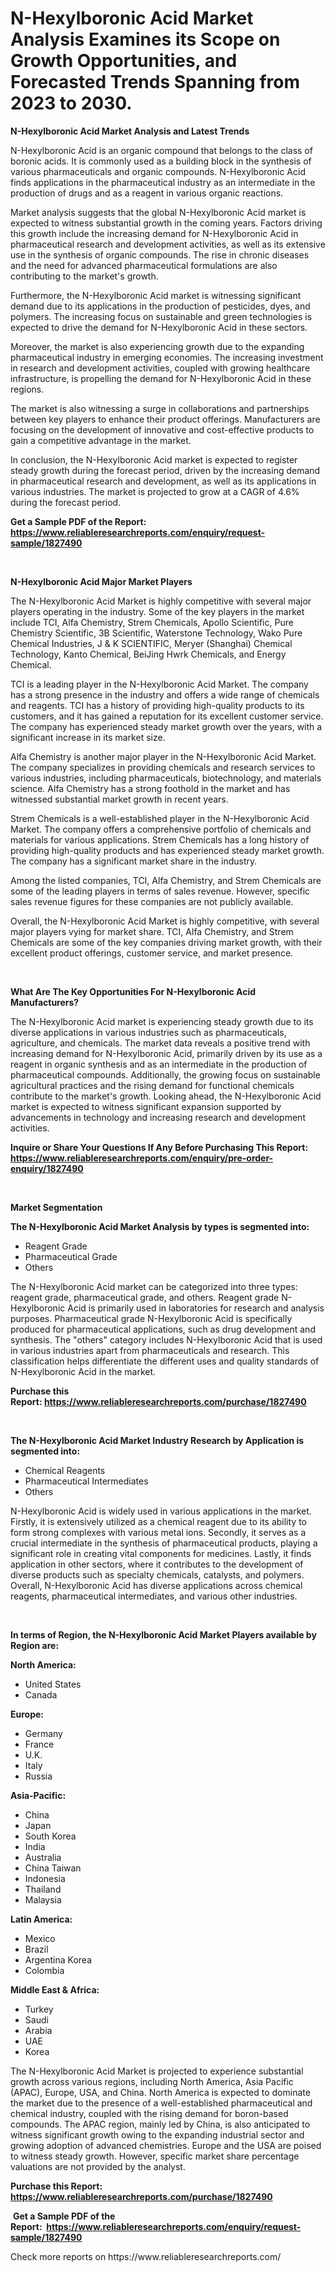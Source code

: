 <p><h1>N-Hexylboronic Acid Market Analysis Examines its Scope on Growth Opportunities, and Forecasted Trends Spanning from 2023 to 2030.</h1></p><p><strong>N-Hexylboronic Acid Market Analysis and Latest Trends</strong></p>
<p><p>N-Hexylboronic Acid is an organic compound that belongs to the class of boronic acids. It is commonly used as a building block in the synthesis of various pharmaceuticals and organic compounds. N-Hexylboronic Acid finds applications in the pharmaceutical industry as an intermediate in the production of drugs and as a reagent in various organic reactions.</p><p>Market analysis suggests that the global N-Hexylboronic Acid market is expected to witness substantial growth in the coming years. Factors driving this growth include the increasing demand for N-Hexylboronic Acid in pharmaceutical research and development activities, as well as its extensive use in the synthesis of organic compounds. The rise in chronic diseases and the need for advanced pharmaceutical formulations are also contributing to the market's growth.</p><p>Furthermore, the N-Hexylboronic Acid market is witnessing significant demand due to its applications in the production of pesticides, dyes, and polymers. The increasing focus on sustainable and green technologies is expected to drive the demand for N-Hexylboronic Acid in these sectors.</p><p>Moreover, the market is also experiencing growth due to the expanding pharmaceutical industry in emerging economies. The increasing investment in research and development activities, coupled with growing healthcare infrastructure, is propelling the demand for N-Hexylboronic Acid in these regions.</p><p>The market is also witnessing a surge in collaborations and partnerships between key players to enhance their product offerings. Manufacturers are focusing on the development of innovative and cost-effective products to gain a competitive advantage in the market.</p><p>In conclusion, the N-Hexylboronic Acid market is expected to register steady growth during the forecast period, driven by the increasing demand in pharmaceutical research and development, as well as its applications in various industries. The market is projected to grow at a CAGR of 4.6% during the forecast period.</p></p>
<p><strong>Get a Sample PDF of the Report:&nbsp; <a href="https://www.reliableresearchreports.com/enquiry/request-sample/1827490">https://www.reliableresearchreports.com/enquiry/request-sample/1827490</a></strong></p>
<p>&nbsp;</p>
<p><strong>N-Hexylboronic Acid Major Market Players</strong></p>
<p><p>The N-Hexylboronic Acid Market is highly competitive with several major players operating in the industry. Some of the key players in the market include TCI, Alfa Chemistry, Strem Chemicals, Apollo Scientific, Pure Chemistry Scientific, 3B Scientific, Waterstone Technology, Wako Pure Chemical Industries, J & K SCIENTIFIC, Meryer (Shanghai) Chemical Technology, Kanto Chemical, BeiJing Hwrk Chemicals, and Energy Chemical.</p><p>TCI is a leading player in the N-Hexylboronic Acid Market. The company has a strong presence in the industry and offers a wide range of chemicals and reagents. TCI has a history of providing high-quality products to its customers, and it has gained a reputation for its excellent customer service. The company has experienced steady market growth over the years, with a significant increase in its market size.</p><p>Alfa Chemistry is another major player in the N-Hexylboronic Acid Market. The company specializes in providing chemicals and research services to various industries, including pharmaceuticals, biotechnology, and materials science. Alfa Chemistry has a strong foothold in the market and has witnessed substantial market growth in recent years.</p><p>Strem Chemicals is a well-established player in the N-Hexylboronic Acid Market. The company offers a comprehensive portfolio of chemicals and materials for various applications. Strem Chemicals has a long history of providing high-quality products and has experienced steady market growth. The company has a significant market share in the industry.</p><p>Among the listed companies, TCI, Alfa Chemistry, and Strem Chemicals are some of the leading players in terms of sales revenue. However, specific sales revenue figures for these companies are not publicly available.</p><p>Overall, the N-Hexylboronic Acid Market is highly competitive, with several major players vying for market share. TCI, Alfa Chemistry, and Strem Chemicals are some of the key companies driving market growth, with their excellent product offerings, customer service, and market presence.</p></p>
<p>&nbsp;</p>
<p><strong>What Are The Key Opportunities For N-Hexylboronic Acid Manufacturers?</strong></p>
<p><p>The N-Hexylboronic Acid market is experiencing steady growth due to its diverse applications in various industries such as pharmaceuticals, agriculture, and chemicals. The market data reveals a positive trend with increasing demand for N-Hexylboronic Acid, primarily driven by its use as a reagent in organic synthesis and as an intermediate in the production of pharmaceutical compounds. Additionally, the growing focus on sustainable agricultural practices and the rising demand for functional chemicals contribute to the market's growth. Looking ahead, the N-Hexylboronic Acid market is expected to witness significant expansion supported by advancements in technology and increasing research and development activities.</p></p>
<p><strong>Inquire or Share Your Questions If Any Before Purchasing This Report: <a href="https://www.reliableresearchreports.com/enquiry/pre-order-enquiry/1827490">https://www.reliableresearchreports.com/enquiry/pre-order-enquiry/1827490</a></strong></p>
<p>&nbsp;</p>
<p><strong>Market Segmentation</strong></p>
<p><strong>The N-Hexylboronic Acid Market Analysis by types is segmented into:</strong></p>
<p><ul><li>Reagent Grade</li><li>Pharmaceutical Grade</li><li>Others</li></ul></p>
<p><p>The N-Hexylboronic Acid market can be categorized into three types: reagent grade, pharmaceutical grade, and others. Reagent grade N-Hexylboronic Acid is primarily used in laboratories for research and analysis purposes. Pharmaceutical grade N-Hexylboronic Acid is specifically produced for pharmaceutical applications, such as drug development and synthesis. The "others" category includes N-Hexylboronic Acid that is used in various industries apart from pharmaceuticals and research. This classification helps differentiate the different uses and quality standards of N-Hexylboronic Acid in the market.</p></p>
<p><strong>Purchase this Report:&nbsp;<a href="https://www.reliableresearchreports.com/purchase/1827490">https://www.reliableresearchreports.com/purchase/1827490</a></strong></p>
<p>&nbsp;</p>
<p><strong>The N-Hexylboronic Acid Market Industry Research by Application is segmented into:</strong></p>
<p><ul><li>Chemical Reagents</li><li>Pharmaceutical Intermediates</li><li>Others</li></ul></p>
<p><p>N-Hexylboronic Acid is widely used in various applications in the market. Firstly, it is extensively utilized as a chemical reagent due to its ability to form strong complexes with various metal ions. Secondly, it serves as a crucial intermediate in the synthesis of pharmaceutical products, playing a significant role in creating vital components for medicines. Lastly, it finds application in other sectors, where it contributes to the development of diverse products such as specialty chemicals, catalysts, and polymers. Overall, N-Hexylboronic Acid has diverse applications across chemical reagents, pharmaceutical intermediates, and various other industries.</p></p>
<p>&nbsp;</p>
<p><strong>In terms of Region, the N-Hexylboronic Acid Market Players available by Region are:</strong></p>
<p>
    <p> <strong> North America: </strong>
        <ul>
            <li>United States</li>
            <li>Canada</li>
        </ul>
        </p> 
    <p> <strong> Europe: </strong>
        <ul>
            <li>Germany</li>
            <li>France</li>
            <li>U.K.</li>
            <li>Italy</li>
            <li>Russia</li>
        </ul>
        </p> 
    <p> <strong> Asia-Pacific: </strong>
        <ul>
            <li>China</li>
            <li>Japan</li>
            <li>South Korea</li>
            <li>India</li>
            <li>Australia</li>
            <li>China Taiwan</li>
            <li>Indonesia</li>
            <li>Thailand</li>
            <li>Malaysia</li>
        </ul>
        </p> 
    <p> <strong> Latin America: </strong>
        <ul>
            <li>Mexico</li>
            <li>Brazil</li>
            <li>Argentina Korea</li>
            <li>Colombia</li>
        </ul>
        </p> 
    <p> <strong> Middle East & Africa: </strong>
        <ul>
            <li>Turkey</li>
            <li>Saudi</li>
            <li>Arabia</li>
            <li>UAE</li>
            <li>Korea</li>
        </ul>
    </p>
    </p>
<p><p>The N-Hexylboronic Acid Market is projected to experience substantial growth across various regions, including North America, Asia Pacific (APAC), Europe, USA, and China. North America is expected to dominate the market due to the presence of a well-established pharmaceutical and chemical industry, coupled with the rising demand for boron-based compounds. The APAC region, mainly led by China, is also anticipated to witness significant growth owing to the expanding industrial sector and growing adoption of advanced chemistries. Europe and the USA are poised to witness steady growth. However, specific market share percentage valuations are not provided by the analyst.</p></p>
<p><strong>Purchase this Report: <a href="https://www.reliableresearchreports.com/purchase/1827490">https://www.reliableresearchreports.com/purchase/1827490</a></strong></p>
<p>&nbsp;<strong>Get a Sample PDF of the Report:&nbsp;&nbsp;<a href="https://www.reliableresearchreports.com/enquiry/request-sample/1827490">https://www.reliableresearchreports.com/enquiry/request-sample/1827490</a></strong></p>
<p><strong></strong></p>
<p>Check more reports on https://www.reliableresearchreports.com/</p>